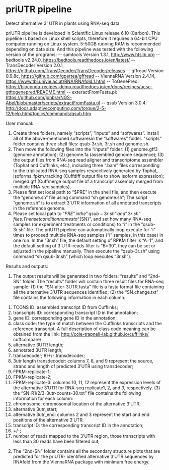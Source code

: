 # priUTR pipeline
Detect alternative 3' UTR in plants using RNA-seq data 

priUTR pipeline is developed in Scientific Linux release 6.10 (Carbon). This pipeline is based on Linux shell scripts, therefore it requires a 64-bit CPU computer running on Linux system. 5-50GB running RAM is recommended depending on data size. And this pipeline was tested with the following version of the programs: 
-- samtools Version 1.3.1, 
http://www.htslib.org
-- bedtools v2.24.0, 
https://bedtools.readthedocs.io/en/latest/
-- TransDecoder Version 2.0.1, 
https://github.com/TransDecoder/TransDecoder/releases
-- gffread Version 0.9.8c, 
https://github.com/gpertea/gffread
-- ViennaRNA Version 2.4.14, 
https://www.tbi.univie.ac.at/RNA/RNAfold.1.html 
-- ToGenePred: 
https://bioconda-recipes-demo.readthedocs.io/en/docs/recipes/ucsc-gtftogenepred/README.html 
-- exteractFromFasta.pl: 
https://github.com/jonbra/NGS-Abel/blob/master/scripts/extractFromFasta.pl
-- qsub Version 3.0.4:
http://docs.adaptivecomputing.com/torque/2-5-12/help.htm#topics/commands/qsub.htm

User manual:
1.	Create three folders, namely “scripts”, “inputs” and “softwares”. Install all of the above-mentioned softwaresin the “softwares” folder. "scripts" folder contains three shell files: qsub-3r.sh, 3r.sh and genome.sh.
2.	Then move the following files into the “inputs” folder: (1) genome.gff3 (genome annotation); (2) genome.fa (assembled genome sequence); (3) the output files from RNA-seq read aligner and transcriptome assembler (Tophat and Cufflinks, etc.), including three “.bam” files corresponding to the triplicated RNA-seq samples respectively generated by Tophat, isoforms_fpkm.tracking (Cuffdiff output file to show isoform expression); merged.gtf (Cuffmerge output file of a transcript assembly merged from multiple RNA-seq samples).
3.	Please first set local path to “$PRE” in the shell file, and then execute the “genome.sh” file using command “sh genome.sh”; The script “genome.sh” is to extract 3’UTR information of all annotated transcripts in the reference genome. 
4.	Please set local path to “$PRE” in the ”qsub-3r.sh“ and ”3r.sh“ files. Then set condition names to “${SN}”, and set how many RNA-seq samples (or experiment treatments or conditions) to “i” in the ”qsub-3r.sh“ file. The priUTR pipeline can automatically loop execute for “i” times to proceed multiple RNA-seq samples (“i” samples, in this case) in one run. In the “3r.sh” file, the default setting of RPKM filter is “A=1”, and the default setting of 3’UTR-reads filter is “B=30”, they can be set or adjusted in the pipeline manually. Then execute the “qsub-3r.sh” using command “sh qsub-3r.sh” (which loop executes “3r.sh”). 

Results and outputs:
1.	The output results will be generated in two folders: “results” and “2nd-SN” folder. The “results” folder will contain three result files for RNA-seq sample: 
(1) the “SN-alter-3UTR.fasta” file is a fasta format file containing all the alternative 3’UTR sequences identified; 
(2) the “SN.change.txt” file contains the following information in each column: 
1) TCONS ID: assembled transcript ID from Cufflinks;
2) transcripts ID: corresponding transcript ID in the annotation;
3) gene ID: corresponding gene ID in the annotation;
4) class code: the type of match between the Cufflinks transcripts and the reference transcript. A full description of class code meaning can be obtained from the link: http://cole-trapnell-lab.github.io/cufflinks/ cuffcompare/
5) alternative 3UTR length; 
6) annotated 3UTR length;  
7) transdecoder; 
8)+/- transdecoder; 
9) 3utr length transdecoder: columns 7, 8, and 9 represent the source, strand and length of predicted 3’UTR using transdecoder;
10) FPKM-replicate-1; 
11) FPKM-replicate-2; 
12) FPKM-replicate-3: columns 10, 11, 12 represent the expression levels of the alternative 3’UTR for RNA-seq replicate1, 2, and 3, respectively.
(3) the “SN-R1/2/3-3utr-counts-30.txt” file contains the following information for each column: 
1) chromosome: chromosomal location of the alternative 3’UTR;
2) alternative 3utr_start; 
3) alternative 3utr_end: columns 2 and 3 represent the start and end positions of the alternative 3’UTR. 
4) transcript ID: the corresponding transcript ID in the annotation;
5) +/-;  
6) number of reads mapped to the 3'UTR region, those transcripts with less than 30 reads have been filtered out; 

2.	The “2nd-SN” folder contains all the secondary structure plots that are predicted for the priUTR- identified alternative 3’UTR sequences by RNAfold from the ViennaRNA package with minimum free energy.
